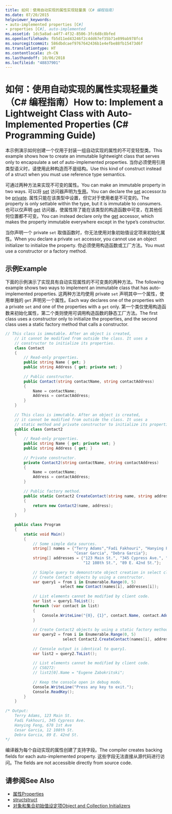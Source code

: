 ```yaml
---
title: 如何：使用自动实现的属性实现轻量类（C# 编程指南）
ms.date: 07/20/2015
helpviewer_keywords:
- auto-implemented properties [C#]
- properties [C#], auto-implemented
ms.assetid: 1dc5a8ad-a4f7-4f32-8506-3fc6d8c8bfed
ms.openlocfilehash: fb5d11ed43246f2c4dd67ef35b71e899ab978fc4
ms.sourcegitcommit: 586dbdcaef9767642436b1e4efbe88fb15473d6f
ms.translationtype: HT
ms.contentlocale: zh-CN
ms.lasthandoff: 10/06/2018
ms.locfileid: "48837901"
---
```

# <a name="how-to-implement-a-lightweight-class-with-auto-implemented-properties-c-programming-guide"></a><span data-ttu-id="7422f-102">如何：使用自动实现的属性实现轻量类（C# 编程指南）</span><span class="sxs-lookup"><span data-stu-id="7422f-102">How to: Implement a Lightweight Class with Auto-Implemented Properties (C# Programming Guide)</span></span>
<span data-ttu-id="7422f-103">本示例演示如何创建一个仅用于封装一组自动实现的属性的不可变轻型类。</span><span class="sxs-lookup"><span data-stu-id="7422f-103">This example shows how to create an immutable lightweight class that serves only to encapsulate a set of auto-implemented properties.</span></span> <span data-ttu-id="7422f-104">当你必须使用引用类型语义时，请使用此种构造而不是结构。</span><span class="sxs-lookup"><span data-stu-id="7422f-104">Use this kind of construct instead of a struct when you must use reference type semantics.</span></span>  
  
 <span data-ttu-id="7422f-105">可通过两种方法来实现不可变的属性。</span><span class="sxs-lookup"><span data-stu-id="7422f-105">You can make an immutable property in two ways.</span></span>  <span data-ttu-id="7422f-106">可以将 [set](../../../csharp/language-reference/keywords/set.md) 访问器声明为[专用](../../../csharp/language-reference/keywords/private.md)。</span><span class="sxs-lookup"><span data-stu-id="7422f-106">You can declare the [set](../../../csharp/language-reference/keywords/set.md) accessor.to be [private](../../../csharp/language-reference/keywords/private.md).</span></span>  <span data-ttu-id="7422f-107">属性只能在该类型中设置，但它对于使用者是不可变的。</span><span class="sxs-lookup"><span data-stu-id="7422f-107">The property is only settable within the type, but it is immutable to consumers.</span></span>  <span data-ttu-id="7422f-108">也可以仅声明 [get](../../../csharp/language-reference/keywords/get.md) 访问器，使属性除了能在该类型的构造函数中可变，在其他任何位置都不可变。</span><span class="sxs-lookup"><span data-stu-id="7422f-108">You can instead declare only the [get](../../../csharp/language-reference/keywords/get.md) accessor, which makes the property immutable everywhere except in the type’s constructor.</span></span>  
  
 <span data-ttu-id="7422f-109">当你声明一个 private `set` 取值函数时，你无法使用对象初始值设定项来初始化属性。</span><span class="sxs-lookup"><span data-stu-id="7422f-109">When you declare a private `set` accessor, you cannot use an object initializer to initialize the property.</span></span> <span data-ttu-id="7422f-110">你必须使用构造函数或工厂方法。</span><span class="sxs-lookup"><span data-stu-id="7422f-110">You must use a constructor or a factory method.</span></span>  
  
## <a name="example"></a><span data-ttu-id="7422f-111">示例</span><span class="sxs-lookup"><span data-stu-id="7422f-111">Example</span></span>  
 <span data-ttu-id="7422f-112">下面的示例演示了实现具有自动实现属性的不可变类的两种方法。</span><span class="sxs-lookup"><span data-stu-id="7422f-112">The following example shows two ways to implement an immutable class that has auto-implemented properties.</span></span> <span data-ttu-id="7422f-113">这两种方法均使用 private `set` 声明其中一个属性，使用单独的 `get` 声明另一个属性。</span><span class="sxs-lookup"><span data-stu-id="7422f-113">Each way declares one of the properties with a private `set` and one of the properties with a `get` only.</span></span>  <span data-ttu-id="7422f-114">第一个类仅使用构造函数来初始化属性，第二个类则使用可调用构造函数的静态工厂方法。</span><span class="sxs-lookup"><span data-stu-id="7422f-114">The first class uses a constructor only to initialize the properties, and the second class uses a static factory method that calls a constructor.</span></span>  
  
```csharp  
// This class is immutable. After an object is created,   
    // it cannot be modified from outside the class. It uses a   
    // constructor to initialize its properties.   
    class Contact  
    {  
        // Read-only properties.   
        public string Name { get; }  
        public string Address { get; private set; }  
  
        // Public constructor.   
        public Contact(string contactName, string contactAddress)  
        {  
            Name = contactName;  
            Address = contactAddress;                 
        }  
    }  
  
    // This class is immutable. After an object is created,   
    // it cannot be modified from outside the class. It uses a   
    // static method and private constructor to initialize its properties.      
    public class Contact2  
    {  
        // Read-only properties.   
        public string Name { get; private set; }  
        public string Address { get; }  
  
        // Private constructor.   
        private Contact2(string contactName, string contactAddress)  
        {  
            Name = contactName;  
            Address = contactAddress;                 
        }  
  
        // Public factory method.   
        public static Contact2 CreateContact(string name, string address)  
        {  
            return new Contact2(name, address);  
        }  
    }  
  
    public class Program  
    {   
        static void Main()  
        {  
            // Some simple data sources.   
            string[] names = {"Terry Adams","Fadi Fakhouri", "Hanying Feng",   
                              "Cesar Garcia", "Debra Garcia"};  
            string[] addresses = {"123 Main St.", "345 Cypress Ave.", "678 1st Ave",  
                                  "12 108th St.", "89 E. 42nd St."};  
  
            // Simple query to demonstrate object creation in select clause.   
            // Create Contact objects by using a constructor.   
            var query1 = from i in Enumerable.Range(0, 5)  
                        select new Contact(names[i], addresses[i]);  
  
            // List elements cannot be modified by client code.   
            var list = query1.ToList();  
            foreach (var contact in list)  
            {  
                Console.WriteLine("{0}, {1}", contact.Name, contact.Address);  
            }  
  
            // Create Contact2 objects by using a static factory method.   
            var query2 = from i in Enumerable.Range(0, 5)  
                         select Contact2.CreateContact(names[i], addresses[i]);  
  
            // Console output is identical to query1.   
            var list2 = query2.ToList();  
  
            // List elements cannot be modified by client code.   
            // CS0272:   
            // list2[0].Name = "Eugene Zabokritski";   
  
            // Keep the console open in debug mode.  
            Console.WriteLine("Press any key to exit.");  
            Console.ReadKey();                  
        }  
    }  
  
/* Output:  
    Terry Adams, 123 Main St.  
    Fadi Fakhouri, 345 Cypress Ave.  
    Hanying Feng, 678 1st Ave  
    Cesar Garcia, 12 108th St.  
    Debra Garcia, 89 E. 42nd St.  
*/  
```  
  
 <span data-ttu-id="7422f-115">编译器为每个自动实现的属性创建了支持字段。</span><span class="sxs-lookup"><span data-stu-id="7422f-115">The compiler creates backing fields for each auto-implemented property.</span></span> <span data-ttu-id="7422f-116">这些字段无法直接从源代码进行访问。</span><span class="sxs-lookup"><span data-stu-id="7422f-116">The fields are not accessible directly from source code.</span></span>  
  
## <a name="see-also"></a><span data-ttu-id="7422f-117">请参阅</span><span class="sxs-lookup"><span data-stu-id="7422f-117">See Also</span></span>

- [<span data-ttu-id="7422f-118">属性</span><span class="sxs-lookup"><span data-stu-id="7422f-118">Properties</span></span>](../../../csharp/programming-guide/classes-and-structs/properties.md)  
- [<span data-ttu-id="7422f-119">struct</span><span class="sxs-lookup"><span data-stu-id="7422f-119">struct</span></span>](../../../csharp/language-reference/keywords/struct.md)  
- [<span data-ttu-id="7422f-120">对象和集合初始值设定项</span><span class="sxs-lookup"><span data-stu-id="7422f-120">Object and Collection Initializers</span></span>](../../../csharp/programming-guide/classes-and-structs/object-and-collection-initializers.md)
